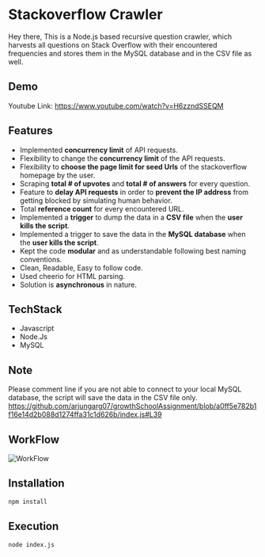# Stackoverflow Crawler

Hey there, This is a Node.js based recursive question crawler, which harvests all questions on Stack Overflow with their encountered frequencies and stores them in the MySQL database and in the CSV file as well.

## Demo 
Youtube Link: https://www.youtube.com/watch?v=H6zzndSSEQM 


## Features
- Implemented **concurrency limit** of API requests.
- Flexibility to change the **concurrency limit** of the API requests.
- Flexibility to **choose the page limit for seed Urls** of the stackoverflow homepage by the user.
- Scraping **total # of upvotes** and **total # of answers** for every question.
- Feature to **delay API requests** in order to **prevent the IP address** from getting blocked by simulating human behavior.
- Total **reference count** for every encountered URL.
- Implemented a **trigger** to dump the data in a **CSV file** when the **user kills the script**.
- Implemented a trigger to save the data in the **MySQL database** when the **user kills the script**.
- Kept the code **modular** and as understandable following best naming conventions.
- Clean, Readable, Easy to follow code.
- Used cheerio for HTML parsing.
- Solution is **asynchronous** in nature.

## TechStack
- Javascript
- Node.Js
- MySQL

## Note
Please comment line if you are not able to connect to your local MySQL database, the script will save the data in the CSV file only.
https://github.com/arjungarg07/growthSchoolAssignment/blob/a0ff5e782b1f16e14d2b088d1274ffa31c1d626b/index.js#L39

## WorkFlow
![WorkFlow](https://github.com/arjungarg07/growthSchoolAssignment/blob/main/Flow.png?raw=true)
<!-- [WorkFlow](https://github.com/arjungarg07/growthSchoolAssignment/blob/main/Flow.png) -->

## Installation

```bash
npm install
```

## Execution

```bash
node index.js
```
